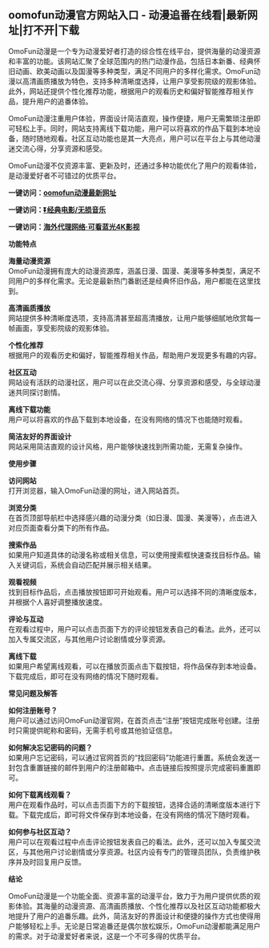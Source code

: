 <h2>oomofun动漫官方网站入口 - 动漫追番在线看|最新网址|打不开|下载</h2>
<p>OmoFun动漫是一个专为动漫爱好者打造的综合性在线平台，提供海量的动漫资源和丰富的功能。该网站汇聚了全球范围内的热门动漫作品，包括日本新番、经典怀旧动画、欧美动画以及国漫等多种类型，满足不同用户的多样化需求。OmoFun动漫以高清画质播放为特色，支持多种清晰度选择，让用户享受影院级的观影体验。此外，网站还提供个性化推荐功能，根据用户的观看历史和偏好智能推荐相关作品，提升用户的追番体验。</p>
<p>OmoFun动漫注重用户体验，界面设计简洁直观，操作便捷，用户无需繁琐注册即可轻松上手。同时，网站支持离线下载功能，用户可以将喜欢的作品下载到本地设备，随时随地观看。社区互动功能也是其一大亮点，用户可以在平台上与其他动漫迷交流心得，分享资源和感受。</p>
<p>OmoFun动漫不仅资源丰富、更新及时，还通过多种功能优化了用户的观看体验，是动漫爱好者不可错过的优质平台。</p>
<p><strong>一键访问：</strong><a href="https://www.rymdh.com/sites/1587.html" target="_blank"><strong>oomofun动漫最新网址</strong></a></p>
<p><strong>一键访问：</strong><a href="https://pan.quark.cn/s/0db22432c259" target="_blank"><strong>⏬经典电影/无损音乐</strong></a></p>
<p><strong>一键访问：</strong><a href="http://ip.harmonylink.net/share/e82025" target="_blank"><strong>海外代理网络·可看蓝光4K影视</strong></a></p>
<p><strong>功能特点</strong></p>
<p><strong>海量动漫资源</strong><br>OmoFun动漫拥有庞大的动漫资源库，涵盖日漫、国漫、美漫等多种类型，满足不同用户的多样化需求。无论是最新热门番剧还是经典怀旧作品，用户都能在这里找到。</p>
<p><strong>高清画质播放</strong><br>网站提供多种清晰度选项，支持高清甚至超高清播放，让用户能够细腻地欣赏每一帧画面，享受影院级的观影体验。</p>
<p><strong>个性化推荐</strong><br>根据用户的观看历史和偏好，智能推荐相关作品，帮助用户发现更多有趣的内容。</p>
<p><strong>社区互动</strong><br>网站设有活跃的动漫社区，用户可以在此交流心得、分享资源和感受，与全球动漫迷共同探讨剧情。</p>
<p><strong>离线下载功能</strong><br>用户可以将喜欢的作品下载到本地设备，在没有网络的情况下也能随时观看。</p>
<p><strong>简洁友好的界面设计</strong><br>网站采用简洁直观的设计风格，用户能够快速找到所需功能，无需复杂操作。</p>
<p><strong>使用步骤</strong></p>
<p><strong>访问网站</strong><br>打开浏览器，输入OmoFun动漫的网址，进入网站首页。</p>
<p><strong>浏览分类</strong><br>在首页顶部导航栏中选择感兴趣的动漫分类（如日漫、国漫、美漫等），点击进入对应页面查看分类下的所有作品。</p>
<p><strong>搜索作品</strong><br>如果用户知道具体的动漫名称或相关信息，可以使用搜索框快速查找目标作品。输入关键词后，系统会自动匹配并展示相关结果。</p>
<p><strong>观看视频</strong><br>找到目标作品后，点击播放按钮即可开始观看。用户可以选择不同的清晰度版本，并根据个人喜好调整播放速度。</p>
<p><strong>评论与互动</strong><br>在观看过程中，用户可以点击页面下方的评论按钮发表自己的看法。此外，还可以加入专属交流区，与其他用户讨论剧情或分享资源。</p>
<p><strong>离线下载</strong><br>如果用户希望离线观看，可以在播放页面点击下载按钮，将作品保存到本地设备。下载完成后，即可在没有网络的情况下随时观看。</p>
<p><strong>常见问题及解答</strong></p>
<p><strong>如何注册账号？</strong><br>用户可以通过访问OmoFun动漫官网，在首页点击“注册”按钮完成账号创建。注册时只需提供昵称和密码，无需手机号或其他验证信息。</p>
<p><strong>如何解决忘记密码的问题？</strong><br>如果用户忘记密码，可以通过官网首页的“找回密码”功能进行重置。系统会发送一封包含重置链接的邮件到用户的注册邮箱中。点击链接后按照提示完成密码重置即可。</p>
<p><strong>如何下载离线观看？</strong><br>用户在观看作品时，可以点击页面下方的下载按钮，选择合适的清晰度版本进行下载。下载完成后，即可将文件保存到本地设备，在没有网络的情况下随时观看。</p>
<p><strong>如何参与社区互动？</strong><br>用户可以在观看过程中点击评论按钮发表自己的看法。此外，还可以加入专属交流区，与其他用户讨论剧情或分享资源。社区内设有专门的管理员团队，负责维护秩序并及时回复用户反馈。</p>
<p><strong>结论</strong></p>
<p>OmoFun动漫是一个功能全面、资源丰富的动漫平台，致力于为用户提供优质的观影体验。其海量的动漫资源、高清画质播放、个性化推荐以及社区互动功能都极大地提升了用户的追番乐趣。此外，简洁友好的界面设计和便捷的操作方式也使得用户能够轻松上手。无论是日常追番还是偶尔放松娱乐，OmoFun动漫都能满足用户的需求。对于动漫爱好者来说，这是一个不可多得的优质平台。</p>
